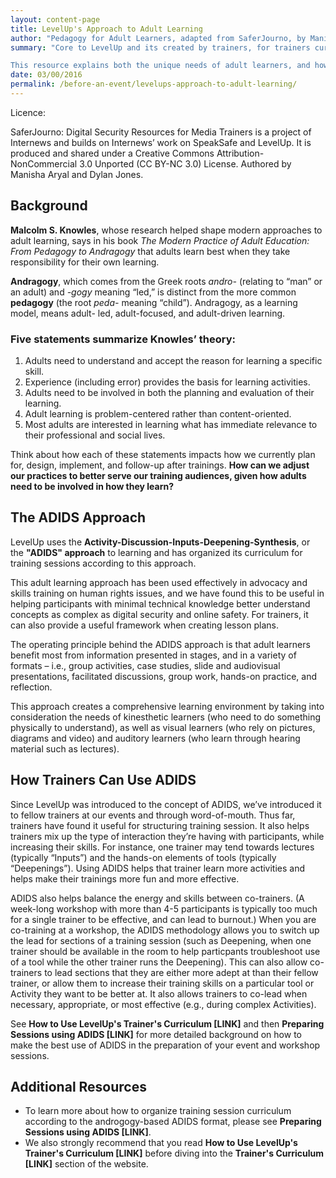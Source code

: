 ```yaml
---
layout: content-page
title: LevelUp's Approach to Adult Learning
author: "Pedagogy for Adult Learners, adapted from SaferJourno, by Manisha Aryal and DJ."
summary: "Core to LevelUp and its created by trainers, for trainers curriculum is fostering an environment for our events and workshops that is open and participatory for our audiences. For those who support others with training on digital security, the audiences and learners we engage with the most consistently are adults. An open and participatory dynamic sets the tone for a training space that is more conducive to learning in general, and specifically to adult learning.

This resource explains both the unique needs of adult learners, and how LevelUp has adapted this approach into its curriculum structure for digital security education."
date: 03/00/2016
permalink: /before-an-event/levelups-approach-to-adult-learning/
---
```


Licence:

SaferJourno: Digital Security Resources for Media Trainers is a project of Internews and builds on Internews’ work on SpeakSafe and LevelUp. It is produced and shared under a Creative Commons Attribution-NonCommercial 3.0 Unported (CC BY-NC 3.0) License. Authored by Manisha Aryal and Dylan Jones.

## Background ##
**Malcolm S. Knowles**, whose research helped shape modern approaches to adult learning, says in his book *The Modern Practice of Adult Education: From Pedagogy to Andragogy* that adults learn best when they take responsibility for their own learning.

**Andragogy**, which comes from the Greek roots *andro-* (relating to “man” or an adult) and *-gogy* meaning “led,” is distinct from the more common **pedagogy** (the root *peda-* meaning “child”). Andragogy, as a learning model, means adult- led, adult-focused, and adult-driven learning.

### Five statements summarize Knowles’ theory: ###

1. Adults need to understand and accept the reason for learning a specific skill.
2. Experience (including error) provides the basis for learning activities.
3. Adults need to be involved in both the planning and evaluation of their learning.
4. Adult learning is problem-centered rather than content-oriented.
5. Most adults are interested in learning what has immediate relevance to their professional and social lives.

Think about how each of these statements impacts how we currently plan for, design, implement, and follow-up after trainings. **How can we adjust our practices to better serve our training audiences, given how adults need to be involved in how they learn?**

## The ADIDS Approach ##

LevelUp uses the **Activity-Discussion-Inputs-Deepening-Synthesis**, or the **"ADIDS" approach** to learning and has organized its curriculum for training sessions according to this approach.

This adult learning approach has been used effectively in advocacy and skills training on human rights issues, and we have found this to be useful in helping participants with minimal technical knowledge better understand concepts as complex as digital security and online safety. For trainers, it can also provide a useful framework when creating lesson plans.

The operating principle behind the ADIDS approach is that adult learners benefit most from information presented in stages, and in a variety of formats – i.e., group activities, case studies, slide and audiovisual presentations, facilitated discussions, group work, hands-on practice, and reflection.

This approach creates a comprehensive learning environment by taking into consideration the needs of kinesthetic learners (who need to do something physically to understand), as well as visual learners (who rely on pictures, diagrams and video) and auditory learners (who learn through hearing material such as lectures).

## How Trainers Can Use ADIDS ##

Since LevelUp was introduced to the concept of ADIDS, we’ve introduced it to fellow trainers at our events and through word-of-mouth. Thus far, trainers have found it useful for structuring training session. It also helps trainers mix up the type of interaction they’re having with participants, while increasing their skills. For instance, one trainer may tend towards lectures (typically “Inputs”) and the hands-on elements of tools (typically “Deepenings”). Using ADIDS helps that trainer learn more activities and helps make their trainings more fun and more effective.

ADIDS also helps balance the energy and skills between co-trainers. (A week-long workshop with more than 4-5 participants is typically too much for a single trainer to be effective, and can lead to burnout.) When you are co-training at a workshop, the ADIDS methodology allows you to switch up the lead for sections of a training session (such as Deepening, when one trainer should be available in the room to help particpants troubleshoot use of a tool while the other trainer runs the Deepening). This can also allow co-trainers to lead sections that they are either more adept at than their fellow trainer, or allow them to increase their training skills on a particular tool or Activity they want to be better at. It also allows trainers to co-lead when necessary, appropriate, or most effective (e.g., during complex Activities).

See **How to Use LevelUp's Trainer's Curriculum [LINK]** and then **Preparing Sessions using ADIDS [LINK]** for more detailed background on how to make the best use of ADIDS in the preparation of your event and workshop sessions.

## Additional Resources ##


- To learn more about how to organize training session curriculum according to the androgogy-based ADIDS format, please see **Preparing Sessions using ADIDS [LINK]**.
- We also strongly recommend that you read **How to Use LevelUp's Trainer's Curriculum [LINK]** before diving into the **Trainer's Curriculum [LINK]** section of the website.
